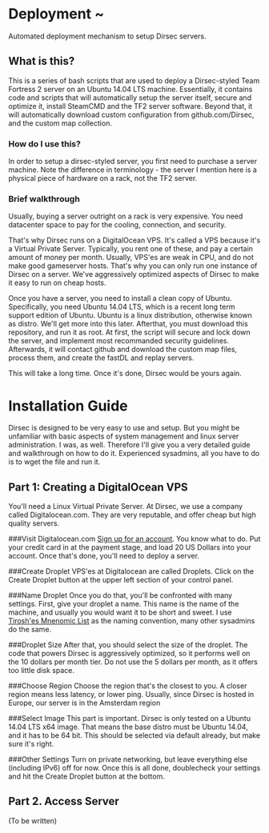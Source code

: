 # Deployment ~ 
Automated deployment mechanism to setup Dirsec servers. 

## What is this?
This is a series of bash scripts that are used to deploy a Dirsec-styled Team Fortress 2 server on an Ubuntu 14.04 LTS machine. Essentially, it contains code and scripts that will automatically setup the server itself, secure and optimize it, install SteamCMD and the TF2 server software. Beyond that, it will automatically download custom configuration from github.com/Dirsec, and the custom map collection.

### How do I use this?
In order to setup a dirsec-styled server, you first need to purchase a server machine. Note the difference in terminology - the server I mention here is a physical piece of hardware on a rack, not the TF2 server. 

### Brief walkthrough
Usually, buying a server outright on a rack is very expensive. You need datacenter space to pay for the cooling, connection, and security. 

That's why Dirsec runs on a DigitalOcean VPS. It's called a VPS because it's a Virtual Private Server. Typically, you rent one of these, and pay a certain amount of money per month. Usually, VPS'es are weak in CPU, and do not make good gameserver hosts. That's why you can only run one instance of Dirsec on a server. We've aggressively optimized aspects of Dirsec to make it easy to run on cheap hosts.

Once you have a server, you need to install a clean copy of Ubuntu. Specifically, you need Ubuntu 14.04 LTS, which is a recent long term support edition of Ubuntu. Ubuntu is a linux distribution, otherwise known as distro. We'll get more into this later. Afterthat, you must download this repository, and run it as root. At first, the script will secure and lock down the server, and implement most recommanded security guidelines. Afterwards, it will contact github and download the custom map files, process them, and create the fastDL and replay servers.

This will take a long time. Once it's done, Dirsec would be yours again.

# Installation Guide
Dirsec is designed to be very easy to use and setup. But you might be unfamiliar with basic aspects of system management and linux server administration. I was, as well. Therefore I'll give you a very detailed guide and walkthrough on how to do it. Experienced sysadmins, all you have to do is to wget the file and run it. 

## Part 1: Creating a DigitalOcean VPS
You'll need a Linux Virtual Private Server. At Dirsec, we use a company called Digitalocean.com. They are very reputable, and offer cheap but high quality servers. 

###Visit Digitalocean.com
[Sign up for an account](https://cloud.digitalocean.com/registrations/new). You know what to do. Put your credit card in at the payment stage, and load 20 US Dollars into your account. Once that's done, you'll need to deploy a server.

###Create Droplet
VPS'es at Digitalocean are called Droplets. Click on the Create Droplet button at the upper left section of your control panel.

###Name Droplet
Once you do that, you'll be confronted with many settings. First, give your droplet a name. This name is the name of the machine, and usually you would want it to be short and sweet. I use [Tirosh'es Mnenomic List](http://web.archive.org/web/20091003023412/http://tothink.com/mnemonic/wordlist.txt
) as the naming convention, many other sysadmins do the same.

###Droplet Size
After that, you should select the size of the droplet. The code that powers Dirsec is aggressively optimized, so it performs well on the 10 dollars per month tier. Do not use the 5 dollars per month, as it offers too little disk space.

###Choose Region
Choose the region that's the closest to you. A closer region means less latency, or lower ping. Usually, since Dirsec is hosted in Europe, our server is in the Amsterdam region

###Select Image
This part is important. Dirsec is only tested on a Ubuntu 14.04 LTS x64 image. That means the base distro must be Ubuntu 14.04, and it has to be 64 bit. This should be selected via default already, but make sure it's right.

###Other Settings
Turn on private networking, but leave everything else (including IPv6) off for now. Once this is all done, doublecheck your settings and hit the Create Droplet button at the bottom.

## Part 2. Access Server
(To be written)
